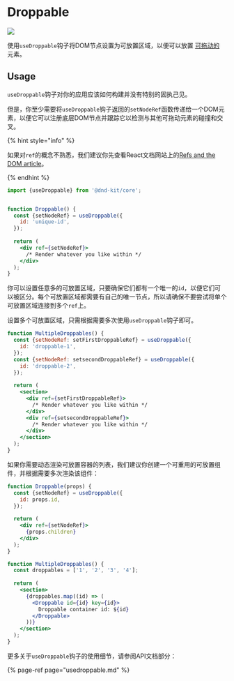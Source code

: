 # Droppable

![](../../.gitbook/assets/droppable-large.svg)

使用`useDroppable`钩子将DOM节点设置为可放置区域，以便可以放置 [可拖动的](../draggable/) 元素。

## Usage

`useDroppable`钩子对你的应用应该如何构建并没有特别的固执己见。

但是，你至少需要将`useDroppable`钩子返回的`setNodeRef`函数传递给一个DOM元素，以便它可以注册底层DOM节点并跟踪它以检测与其他可拖动元素的碰撞和交叉。

{% hint style="info" %}

如果对`ref`的概念不熟悉，我们建议你先查看React文档网站上的[Refs and the DOM article](https://reactjs.org/docs/refs-and-the-dom.html#adding-a-ref-to-a-dom-element)。

{% endhint %}

```jsx
import {useDroppable} from '@dnd-kit/core';


function Droppable() {
  const {setNodeRef} = useDroppable({
    id: 'unique-id',
  });
  
  return (
    <div ref={setNodeRef}>
      /* Render whatever you like within */
    </div>
  );
}
```

你可以设置任意多的可放置区域，只要确保它们都有一个唯一的`id`，以便它们可以被区分。每个可放置区域都需要有自己的唯一节点，所以请确保不要尝试将单个可放置区域连接到多个`ref`上。

设置多个可放置区域，只需根据需要多次使用`useDroppable`钩子即可。

```jsx
function MultipleDroppables() {
  const {setNodeRef: setFirstDroppableRef} = useDroppable({
    id: 'droppable-1',
  });
  const {setNodeRef: setsecondDroppableRef} = useDroppable({
    id: 'droppable-2',
  });
  
  return (
    <section>
      <div ref={setFirstDroppableRef}>
        /* Render whatever you like within */
      </div>
      <div ref={setsecondDroppableRef}>
        /* Render whatever you like within */
      </div>
    </section>
  );
}
```
如果你需要动态渲染可放置容器的列表，我们建议你创建一个可重用的可放置组件，并根据需要多次渲染该组件：

```jsx
function Droppable(props) {
  const {setNodeRef} = useDroppable({
    id: props.id,
  });
  
  return (
    <div ref={setNodeRef}>
      {props.children}
    </div>
  );
}

function MultipleDroppables() {
  const droppables = ['1', '2', '3', '4'];
  
  return (
    <section>
      {droppables.map((id) => (
        <Droppable id={id} key={id}>
          Droppable container id: ${id}
        </Droppable>
      ))}
    </section>
  );
}
```
更多关于`useDroppable`钩子的使用细节，请参阅API文档部分：

{% page-ref page="usedroppable.md" %}

